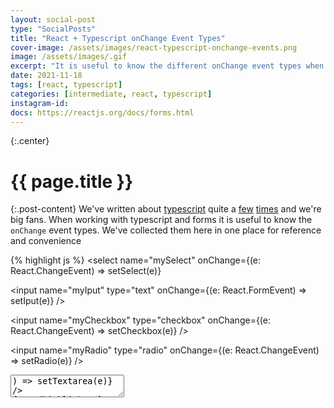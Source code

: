 ```yaml
---
layout: social-post
type: "SocialPosts"
title: "React + Typescript onChange Event Types"
cover-image: /assets/images/react-typescript-onchange-events.png
image: /assets/images/.gif
excerpt: "It is useful to know the different onChange event types when working with React and Typescript"
date: 2021-11-18
tags: [react, typescript]
categories: [intermediate, react, typescript]
instagram-id:
docs: https://reactjs.org/docs/forms.html
---
```

{:.center}
# {{ page.title }}

{:.post-content}
We've written about [typescript](/social-posts/typescript-basic-types/) quite a
[few](/social-posts/typescript-useful-compilation-options/) [times](https://www.dev-diaries.com/social-posts/using-create-react-app-to-start-a-project/)
and we're big fans. When working with typescript and forms it is useful to know
the `onChange` event types. We've collected them here in one place for reference
and convenience

{% highlight js %}
<select
   name="mySelect"
   onChange={(e: React.ChangeEvent<HTMLSelectElement>) => setSelect(e)}
></select>

<input
  name="myIput"
  type="text"
  onChange={(e: React.FormEvent<HTMLInputElement>) => setIput(e)}
/>

<input
  name="myCheckbox"
  type="checkbox"
  onChange={(e: React.ChangeEvent<HTMLInputElement>) => setCheckbox(e)}
/>

<input
  name="myRadio"
  type="radio"
  onChange={(e: React.ChangeEvent<HTMLInputElement>) => setRadio(e)}
/>

<textarea
  name="myTextarea"
  onChange={(e: React.ChangeEvent<HTMLTextAreaElement>) => setTextarea(e)}
/>
{% endhighlight %}


{:.post-content}
Read more about it <a href="{{page.docs}}" target="_blank">here</a>. This
<a href="https://blaipratdesaba.com/react-typescript-cheatsheet-form-elements-and-onchange-event-types-8c2baf03230c" target="_blank">Medium</a>
article is a good reference as well.

{% if page.instagram-id %}
{:.center}
<a class="insta-link" href="https://www.instagram.com/p/{{page.instagram-id}}" target="_blank">Instagram Post</a>
{% endif %}
